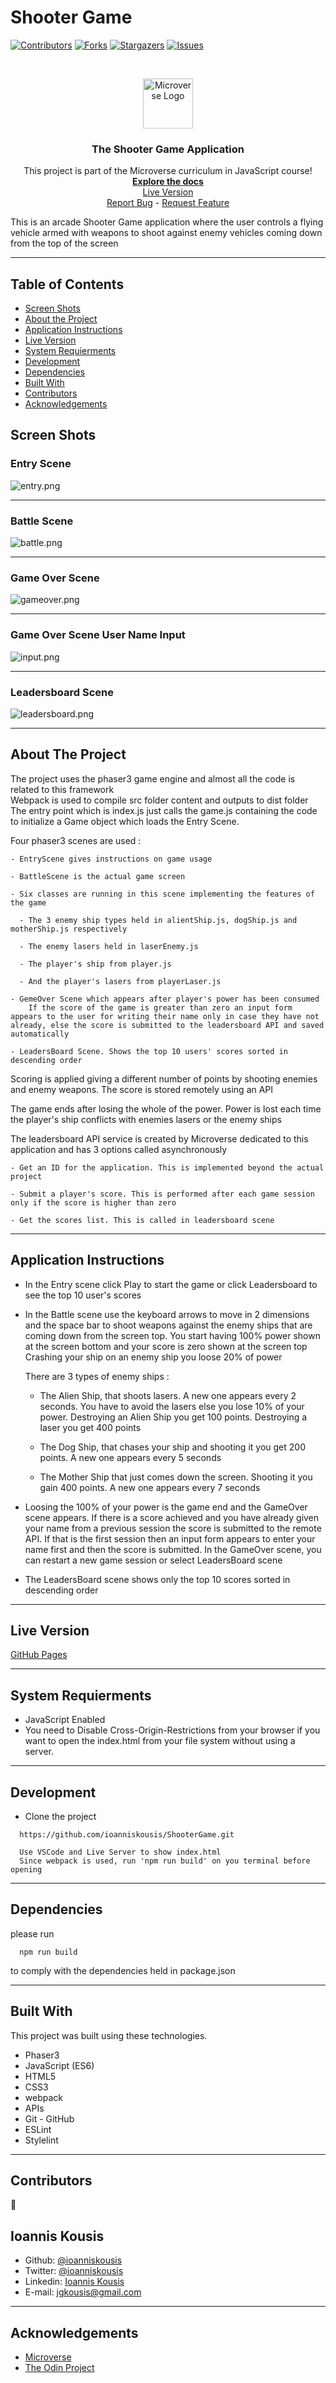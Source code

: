 # Shooter Game

<!--
*** Thanks for checking out this README Template. If you have a suggestion that would
*** make this better, please fork the repo and create a pull request or simply open
*** an issue with the tag "enhancement".
*** Thanks again! Now go create something AMAZING! :D
-->

<!-- PROJECT SHIELDS -->
<!--
*** I'm using markdown "reference style" links for readability.
*** Reference links are enclosed in brackets [ ] instead of parentheses ( ).
*** See the bottom of this document for the declaration of the reference variables
*** for contributors-url, forks-url, etc. This is an optional, concise syntax you may use.
*** https://www.markdownguide.org/basic-syntax/#reference-style-links
-->

[![Contributors][contributors-shield]][contributors-url]
[![Forks][forks-shield]][forks-url]
[![Stargazers][stars-shield]][stars-url]
[![Issues][issues-shield]][issues-url]

<!-- PROJECT LOGO -->
<br />
<p align="center">
  <a href="https://github.com/ioanniskousis/ShooterGame">
    <img src="resources/images/microverse.png" alt="Microverse Logo" width="80" height="80">
  </a>
  
  <h3 align="center">The Shooter Game Application</h3>
  
  <p align="center">
    This project is part of the Microverse curriculum in JavaScript course!
    <br />
    <a href="https://github.com/ioanniskousis/ShooterGame"><strong>Explore the docs</strong></a>
    <br />
    <a href="https://ioanniskousis.github.io/ShooterGame/">Live Version</a>
    <br />
    <a href="https://github.com/ioanniskousis/ShooterGame/issues">Report Bug</a>
    <span> - </span>
    <a href="https://github.com/ioanniskousis/ShooterGame/issues">Request Feature</a>
  </p>
</p>

This is an arcade Shooter Game application where the user controls a flying vehicle armed with weapons to shoot against enemy vehicles coming down from the top of the screen

<hr />

<!-- TABLE OF CONTENTS -->

## Table of Contents

- [Screen Shots](#screen-shots)
- [About the Project](#about-the-project)
- [Application Instructions](#application-instructions)
- [Live Version](#live-version)
- [System Requierments](#system-requierments)
- [Development](#development)
- [Dependencies](#dependencies)
- [Built With](#built-with)
- [Contributors](#contributors)
- [Acknowledgements](#acknowledgements)

## Screen Shots  
### Entry Scene  
<img src="src/resources/images/entry.png" alt="entry.png">
<hr />

### Battle Scene  
<img src="src/resources/images/battle.png" alt="battle.png">
<hr />

### Game Over Scene  
<img src="src/resources/images/gameover.png" alt="gameover.png">
<hr />

### Game Over Scene User Name Input 
<img src="src/resources/images/input.png" alt="input.png">
<hr />

### Leadersboard Scene  
<img src="src/resources/images/leadersboard.png" alt="leadersboard.png">
<hr />
<!-- ABOUT THE PROJECT -->

## About The Project  

  The project uses the phaser3 game engine and almost all the code is related to this framework  
  Webpack is used to compile src folder content and outputs to dist folder  
  The entry point which is index.js just calls the game.js containing the code to initialize a Game object which loads the Entry Scene.  

  Four phaser3 scenes are used :  

    - EntryScene gives instructions on game usage   

    - BattleScene is the actual game screen  

    - Six classes are running in this scene implementing the features of the game  

      - The 3 enemy ship types held in alientShip.js, dogShip.js and motherShip.js respectively  

      - The enemy lasers held in laserEnemy.js  

      - The player's ship from player.js   

      - And the player's lasers from playerLaser.js  

    - GemeOver Scene which appears after player's power has been consumed  
        If the score of the game is greater than zero an input form appears to the user for writing their name only in case they have not already, else the score is submitted to the leadersboard API and saved automatically  

    - LeadersBoard Scene. Shows the top 10 users' scores sorted in descending order  

  Scoring is applied giving a different number of points by shooting enemies and enemy weapons. The score is stored remotely using an API  

  The game ends after losing the whole of the power. Power is lost each time the player's ship conflicts with enemies lasers or the enemy ships  

  The leadersboard API service is created by Microverse dedicated to this application and has 3 options called asynchronously  

    - Get an ID for the application. This is implemented beyond the actual project  

    - Submit a player's score. This is performed after each game session only if the score is higher than zero  

    - Get the scores list. This is called in leadersboard scene  

<hr/>

<!-- ABOUT THE PROJECT -->

## Application Instructions  

  * In the Entry scene click Play to start the game or click Leadersboard to see the top 10 user's scores    

  * In the Battle scene use the keyboard arrows to move in 2 dimensions and the space bar to shoot weapons against the enemy ships that are coming down from the screen top. You start having 100% power shown at the screen bottom and your score is zero shown at the screen top  
    Crashing your ship on an enemy ship you loose 20% of power  

    There are 3 types of enemy ships :  

      - The Alien Ship, that shoots lasers. A new one appears every 2 seconds. You have to avoid the lasers else you lose 10% of your power. Destroying an Alien Ship you get 100 points. Destroying a laser you get 400 points  

      - The Dog Ship, that chases your ship and shooting it you get 200 points. A new one appears every 5 seconds  

      - The Mother Ship that just comes down the screen. Shooting it you gain 400 points. A new one appears every 7 seconds  

  * Loosing the 100% of your power is the game end and the GameOver scene appears. If there is a score achieved and you have already given your name from a previous session the score is submitted to the remote API. If that is the first session then an input form appears to enter your name first and then the score is submitted. In the GameOver scene, you can restart a new game session or select LeadersBoard scene  

  * The LeadersBoard scene shows only the top 10 scores sorted in descending order  

<hr/>

## Live Version

[GitHub Pages](https://ioanniskousis.github.io/ShooterGame/)

<hr/>

## System Requierments

  - JavaScript Enabled  
  - You need to Disable Cross-Origin-Restrictions from your browser if you want to open the index.html from your file system without using a server.  

<hr/>

## Development
  * Clone the project
  ```
    https://github.com/ioanniskousis/ShooterGame.git
    
    Use VSCode and Live Server to show index.html
    Since webpack is used, run 'npm run build' on you terminal before opening
  ``` 
<hr/>

## Dependencies

  please run
  ```
    npm run build
  ```
  to comply with the dependencies held in package.json
<hr/>

## Built With

This project was built using these technologies.

  - Phaser3  
  - JavaScript (ES6)  
  - HTML5  
  - CSS3  
  - webpack  
  - APIs  
  - Git - GitHub  
  - ESLint  
  - Stylelint  

<hr/>

<!-- CONTACT -->

## Contributors

:bust_in_silhouette:
​
## Ioannis Kousis

- Github: [@ioanniskousis](https://github.com/ioanniskousis)
- Twitter: [@ioanniskousis](https://twitter.com/ioanniskousis)
- Linkedin: [Ioannis Kousis](https://www.linkedin.com/in/jgkousis)
- E-mail: jgkousis@gmail.com
​
<hr/>
<!-- ACKNOWLEDGEMENTS -->

## Acknowledgements

  - [Microverse](https://www.microverse.org/)
  - [The Odin Project](https://www.theodinproject.com/)


<!-- MARKDOWN LINKS & IMAGES -->
<!-- https://www.markdownguide.org/basic-syntax/#reference-style-links -->

[contributors-shield]: https://img.shields.io/github/contributors/ioanniskousis/ShooterGame.svg?style=flat-square
[contributors-url]: https://github.com/ioanniskousis/ShooterGame/graphs/contributors
[forks-shield]: https://img.shields.io/github/forks/ioanniskousis/ShooterGame.svg?style=flat-square
[forks-url]: https://github.com/ioanniskousis/ShooterGame/network/members
[stars-shield]: https://img.shields.io/github/stars/ioanniskousis/ShooterGame.svg?style=flat-square
[stars-url]: https://github.com/ioanniskousis/ShooterGame/stargazers
[issues-shield]: https://img.shields.io/github/issues/ioanniskousis/ShooterGame.svg?style=flat-square
[issues-url]: https://github.com/ioanniskousis/ShooterGame/issues

